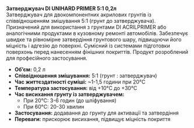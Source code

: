 **Затверджувач DI UNIHARD PRIMER 5:1 0,2л**  
Затверджувач для двокомпонентних акрилових грунтів із співвідношенням змішування 5:1 (грунт до затверджувача). Призначений для використання з грунтами DI ACRILPRIMER або аналогічними продуктами в кузовному ремонті автомобілів. Забезпечує швидке та рівномірне затвердіння грунтового шару, підвищуючи його міцність і адгезію до поверхні. Сумісний із системами підготовки поверхонь перед нанесенням фінішних покриттів. Продукт розроблений для професійного застосування.

- **Об’єм:** 0,2 л  
- **Співвідношення змішування:** 5:1 (грунт : затверджувач)  
- **Час життєздатності суміші:** ~1-1,5 години при 20°C  
- **Температура застосування:** від +10°C до +30°C  
- **Час висихання грунту із затверджувачем:**  
  - При 20°C: 3-6 годин (до шліфування)  
  - При 60°C: 20-30 хвилин  
- **Застосування:** додавання до грунту для активації та затвердіння  
- **Переваги:** прискорює висихання, підвищує міцність покриття